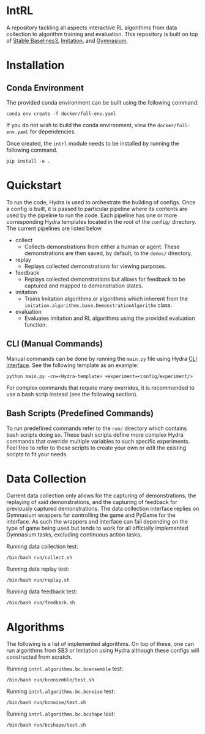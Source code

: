 
# IntRL

A repository tackling all aspects interactive RL algorithms from data collection to algorithm training and evaluation. This repository is built on top of [Stable Baselines3](https://github.com/DLR-RM/stable-baselines3), [Imitation](https://github.com/HumanCompatibleAI/imitation), and [Gymnasium](https://github.com/Farama-Foundation/Gymnasium).

# Installation

## Conda Environment
The provided conda environment can be built using the following command:

```
conda env create -f docker/full-env.yaml 
```

If you do not wish to build the conda environment, view the `docker/full-env.yaml` for
dependencies.

Once created, the `intrl` module needs to be installed by running the following command.

```
pip install -e .
```

# Quickstart
 To run the code, Hydra is used to orchestrate the building of configs. Once a config is built, it is passed to particular pipeline where its contents are used by the pipeline to run the code. Each pipeline has one or more corresponding Hydra templates located in the root of the `config/` directory. The current pipelines are listed below.

 - collect
    - Collects demonstrations from either a human or agent. These demonstrations are then saved, by default, to the `demos/` directory. 
 - replay
    - Replays collected demonstrations for viewing purposes.
 - feedback
    - Replays collected demonstrations but allows for feedback to be captured and mapped to demonstration states.
 - imitation
    - Trains Imitation algorithms or algorithms which inherent from the `imitation.algorithms.base.DemonstrationAlgorithm` class.
 - evaluation
    - Evaluates imitation and RL algorithms using the provided evaluation function. 

## CLI (Manual Commands)
Manual commands can be done by running the `main.py` file using Hydra [CLI interface](https://Hydra.cc/docs/1.1/tutorials/basic/your_first_app/simple_cli/#internaldocs-banner). See the following template as an example:

```
python main.py -cn=<Hydra-template> +experiment=<config/experiment/>
```

For complex commands that require many overrides, it is recommended to use a bash scrip instead (see the following section).

## Bash Scripts (Predefined Commands)
To run predefined commands refer to the `run/` directory which contains bash scripts doing so. These bash scripts define more complex Hydra commands that override multiple variables to such specific experiments. Feel free to refer to these scripts to create your own or edit the existing scripts to fit your needs.

# Data Collection
Current data collection only allows for the capturing of demonstrations, the replaying of said demonstrations, and the capturing of feedback for previously captured demonstrations. The data collection interface replies on Gymnasium wrappers for controlling the game and PyGame for the interface. As such the wrappers and interface can fail depending on the type of game being used but tends to work for all officially implemented Gymnasium tasks, excluding continuous action tasks.

Running data collection test:
```
/bin/bash run/collect.sh
```

Running data replay test:
```
/bin/bash run/replay.sh
```

Running data feedback test:
```
/bin/bash run/feedback.sh
```

# Algorithms
The following is a list of implemented algorithms. On top of these, one can run algorithms from SB3 or Imitation using Hydra although these configs will constructed from scratch.

Running `intrl.algorithms.bc.bcensemble` test:
```
/bin/bash run/bcensemble/test.sh
```

Running `intrl.algorithms.bc.bcnoise` test:
```
/bin/bash run/bcnoise/test.sh
```

Running `intrl.algorithms.bc.bcshape` test:
```
/bin/bash run/bcshape/test.sh
```
